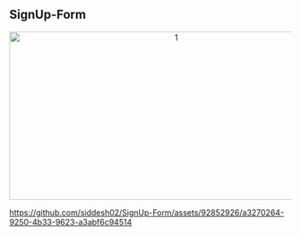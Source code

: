 ## SignUp-Form

<p align="center">
<img height="300px" width="580px" src="https://github.com/siddesh02/SignUp-Form/assets/92852926/9e93e4ac-4228-4ac2-ac73-fee708001661" alt="1"/>

https://github.com/siddesh02/SignUp-Form/assets/92852926/a3270264-9250-4b33-9623-a3abf6c94514


